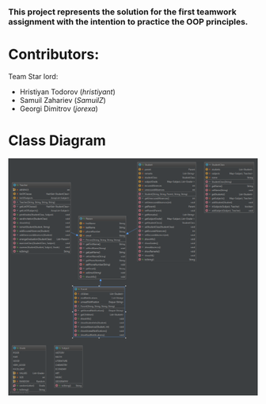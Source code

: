 ### This project represents the solution for the first teamwork assignment with the intention to practice the OOP principles.

# Contributors:
Team Star lord:
- Hristiyan Todorov (*hristiyant*)
- Samuil Zahariev (*SamuilZ*)
- Georgi Dimitrov (*jorexa*)




# Class Diagram
![alt text](https://github.com/gvlasakiev/StudentsSystem/blob/master/student-system/src/UML/uml-diagram.png)

